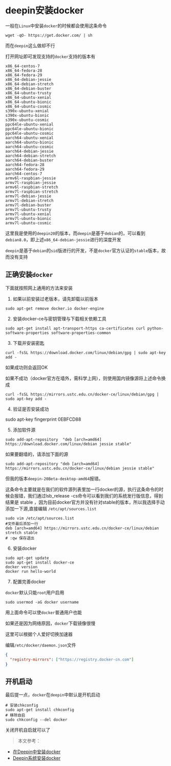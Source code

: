# deepin安装docker

一般在`Linux`中安装`docker`的时候都会使用这条命令

```
wget -qO- https://get.docker.com/ | sh
```
而在`deepin`这么做却不行

打开网址即可发现支持的`docker`支持的版本有

```
x86_64-centos-7
x86_64-fedora-28
x86_64-fedora-29
x86_64-debian-jessie
x86_64-debian-stretch
x86_64-debian-buster
x86_64-ubuntu-trusty
x86_64-ubuntu-xenial
x86_64-ubuntu-bionic
x86_64-ubuntu-cosmic
s390x-ubuntu-xenial
s390x-ubuntu-bionic
s390x-ubuntu-cosmic
ppc64le-ubuntu-xenial
ppc64le-ubuntu-bionic
ppc64le-ubuntu-cosmic
aarch64-ubuntu-xenial
aarch64-ubuntu-bionic
aarch64-ubuntu-cosmic
aarch64-debian-jessie
aarch64-debian-stretch
aarch64-debian-buster
aarch64-fedora-28
aarch64-fedora-29
aarch64-centos-7
armv6l-raspbian-jessie
armv7l-raspbian-jessie
armv6l-raspbian-stretch
armv7l-raspbian-stretch
armv7l-debian-jessie
armv7l-debian-stretch
armv7l-debian-buster
armv7l-ubuntu-trusty
armv7l-ubuntu-xenial
armv7l-ubuntu-bionic
armv7l-ubuntu-cosmic
```

这里我是使用的`deepin20`的版本，而`deepin`是基于`debian`的，可以看到`debian8.0`，即上述`x86_64-debian-jessie`进行的深度开发

`deepin`是基于`debian`的`sid`版进行的开发，不是`docker`官方认证的`stable`版本，故而没有支持

## 正确安装`docker`

下面就按照网上通用的方法来安装

1. 如果以前安装过老版本，请先卸载以前版本

```
sudo apt-get remove docker.io docker-engine
```
2. 安装docker-ce与密钥管理与下载相关依赖工具

```
sudo apt-get install apt-transport-https ca-certificates curl python-software-properties software-properties-common
```
3. 下载并安装密匙

```
curl -fsSL https://download.docker.com/linux/debian/gpg | sudo apt-key add -
```
如果成功则会返回OK

如果不成功（docker官方在墙外，需科学上网），则使用国内镜像源将上述命令换成
```
curl -fsSL https://mirrors.ustc.edu.cn/docker-ce/linux/debian/gpg | sudo apt-key add -
```

4. 验证是否安装成功

sudo apt-key fingerprint 0EBFCD88


5. 添加软件源

```
sudo add-apt-repository  "deb [arch=amd64] https://download.docker.com/linux/debian jessie stable"
```
如果要翻墙的，请添加下面的源

```
sudo add-apt-repository "deb [arch=amd64] https://mirrors.ustc.edu.cn/docker-ce/linux/debian jessie stable"
```

但我的版本`deepin-20Beta-desktop-amd64`报错。

这条命令主要就是在我们的软件源列表里加一行docker的源，执行这条命令的时候会报错，我们通过lsb_release -cs命令可以看到我们的系统发行版信息，得到结果是 stable ，因为目前docker官方并没有针对stable的版本，所以我选择手动添加一下源,直接编辑 `/etc/apt/sources.list`

```
sudo vim /etc/apt/sources.list  
#文件最后添加一行 
deb [arch=amd64] https://mirrors.ustc.edu.cn/docker-ce/linux/debian stretch stable 
# :qw 保存退出
```

6. 安装docker

```
sudo apt-get update
sudo apt-get install docker-ce
docker version
docker run hello-world
```

7. 配置完善docker

`docker`默认只能`root`用户启用

```
sudo usermod -aG docker username
```
用上面命令可以使`docker`普通用户也能

如果还是因为网络原因，`docker`下载镜像很慢

这里可以根据个人爱好切换加速器

编辑`/etc/docker/daemon.json`文件

``` json
{
  "registry-mirrors": ["https://registry.docker-cn.com"]
}
```

## 开机启动
最后提一点，`docker`在`deepin`中默认是开机启动

```
# 安装chkconfig
sudo apt-get install chkconfig
# 移除自启
sudo chkconfig --del docker
```
关闭开机自启就可以了

> 本文参考：
- [在Deepin中安装docker](https://www.cnblogs.com/wh4am1/p/10263272.html)
- [Deepin系统安装docker](https://blog.csdn.net/u011862015/article/details/105674376)